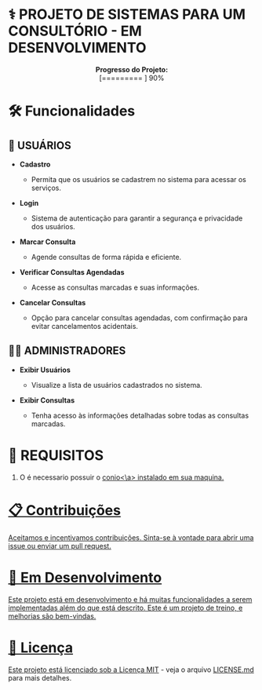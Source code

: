 # ⚕️ PROJETO DE SISTEMAS PARA UM CONSULTÓRIO - EM DESENVOLVIMENTO

<div align="center">
    <p><strong>Progresso do Projeto:</strong><br>[========= ] 90%</p>
</div>

# 🛠️ Funcionalidades

## 🧑 USUÁRIOS
- **Cadastro**
    - Permita que os usuários se cadastrem no sistema para acessar os serviços.

- **Login**
    - Sistema de autenticação para garantir a segurança e privacidade dos usuários.

- **Marcar Consulta**
    - Agende consultas de forma rápida e eficiente.

- **Verificar Consultas Agendadas**
    - Acesse as consultas marcadas e suas informações.

- **Cancelar Consultas**
    - Opção para cancelar consultas agendadas, com confirmação para evitar cancelamentos acidentais.

## 🧑‍⚕ ADMINISTRADORES
- **Exibir Usuários**
    - Visualize a lista de usuários cadastrados no sistema.

- **Exibir Consultas**
    - Tenha acesso às informações detalhadas sobre todas as consultas marcadas.

# 🚀 REQUISITOS

1. O é necessario possuir o <a href="https://github.com/Fernando-Lafeta/Biblioteca-Conio-2">conio<\a> instalado em sua maquina.

# 📋 Contribuições

Aceitamos e incentivamos contribuições. Sinta-se à vontade para abrir uma issue ou enviar um pull request.

# 🚧 Em Desenvolvimento

Este projeto está em desenvolvimento e há muitas funcionalidades a serem implementadas além do que está descrito. Este é um projeto de treino, e melhorias são bem-vindas.

# 📝 Licença

Este projeto está licenciado sob a [Licença MIT](https://opensource.org/licenses/MIT) - veja o arquivo [LICENSE.md](LICENSE.md) para mais detalhes.
